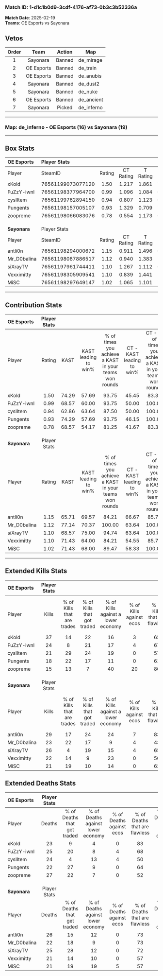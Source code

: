 ### Match ID: 1-d1c1b0d9-3cdf-4176-af73-0b3c3b52336a  
**Match Date**: 2025-02-19  
**Teams**: OE Esports vs Sayonara  

## Vetos  

| Order | Team | Action | Map |
| :---: | :--: | :----: | --- |
| 1 | Sayonara | Banned | de_mirage |
| 2 | OE Esports | Banned | de_train |
| 3 | OE Esports | Banned | de_anubis |
| 4 | Sayonara | Banned | de_dust2 |
| 5 | Sayonara | Banned | de_nuke |
| 6 | OE Esports | Banned | de_ancient |
| 7 | Sayonara | Picked | de_inferno |

---  

### **Map**: de_inferno - OE Esports (16) vs Sayonara (19)  
---  

## Box Stats  

| **OE Esports** | Player Stats      |        |           |          |       |       |       |         |        |      |     |
| :- | :- | :-: | :-: | :-: | :-: | :-: | :-: | :-: | :-: | :-: | :-: |
| Player         | SteamID           | Rating | CT Rating | T Rating | KAST  |  ADR  | Kills | Assists | Deaths | K/D  | HS% |
| xKold          | 76561199073077120 |  1.50  |   1.217   |  1.861   | 74.29 | 100.9 |  37   |    3    |   23   | 1.61 | 13  |
| FuZzY-iwnl     | 76561198377964700 |  0.99  |   1.096   |  1.084   | 68.57 | 63.7  |  24   |    4    |   25   | 0.96 | 45  |
| cysIItem       | 76561199762894150 |  0.94  |   0.807   |  1.123   | 62.86 | 74.0  |  21   |   10    |   24   | 0.88 | 47  |
| Pungents       | 76561198157005107 |  0.93  |   1.329   |  0.709   | 74.29 | 57.4  |  18   |   11    |   22   | 0.82 | 66  |
| zoopreme       | 76561198066083076 |  0.78  |   0.554   |  1.173   | 68.57 | 70.7  |  15   |   10    |   27   | 0.56 | 46  |
|                |                   |        |           |          |       |       |       |         |        |      |     |
|                |                   |        |           |          |       |       |       |         |        |      |     |
|                |                   |        |           |          |       |       |       |         |        |      |     |
| **Sayonara**   | Player Stats      |        |           |          |       |       |       |         |        |      |     |
| Player         | SteamID           | Rating | CT Rating | T Rating | KAST  |  ADR  | Kills | Assists | Deaths | K/D  | HS% |
| antli0n        | 76561198294000672 |  1.15  |   0.911   |  1.496   | 65.71 | 85.2  |  29   |    5    |   26   | 1.12 | 37  |
| Mr_D0balina    | 76561198087886517 |  1.12  |   0.940   |  1.383   | 77.14 | 71.7  |  23   |   11    |   22   | 1.05 | 47  |
| siXrayTV       | 76561197961744411 |  1.10  |   1.267   |  1.112   | 68.57 | 76.3  |  26   |   10    |   25   | 1.04 | 46  |
| Vexximitty     | 76561198305909541 |  1.10  |   0.839   |  1.441   | 71.43 | 82.8  |  22   |   11    |   21   | 1.05 | 40  |
| MiSC           | 76561198297649147 |  1.02  |   1.065   |  1.101   | 71.43 | 68.0  |  21   |    8    |   21   | 1.00 | 47  |
---  

## Contribution Stats  

| **OE Esports** | Player Stats |       |                      |                                                        |                           |                                                             |                          |                                                            |
| :- | :-: | :-: | :-: | :-: | :-: | :-: | :-: | :-: |
| Player         |    Rating    | KAST  | KAST leading to win% | % of times you achieve a KAST in your teams won rounds | CT - KAST leading to win% | CT - % of times you achieve a KAST in your teams won rounds | T - KAST leading to win% | T - % of times you achieve a KAST in your teams won rounds |
| xKold          |     1.50     | 74.29 |        57.69         |                         93.75                          |           45.45           |                            83.33                            |          66.67           |                           100.00                           |
| FuZzY-iwnl     |     0.99     | 68.57 |        60.00         |                         93.75                          |           50.00           |                           100.00                            |          69.23           |                           90.00                            |
| cysIItem       |     0.94     | 62.86 |        63.64         |                         87.50                          |           50.00           |                           100.00                            |          80.00           |                           80.00                            |
| Pungents       |     0.93     | 74.29 |        57.69         |                         93.75                          |           46.15           |                           100.00                            |          69.23           |                           90.00                            |
| zoopreme       |     0.78     | 68.57 |        54.17         |                         81.25                          |           41.67           |                            83.33                            |          66.67           |                           80.00                            |
|                |              |       |                      |                                                        |                           |                                                             |                          |                                                            |
|                |              |       |                      |                                                        |                           |                                                             |                          |                                                            |
|                |              |       |                      |                                                        |                           |                                                             |                          |                                                            |
| **Sayonara**   | Player Stats |       |                      |                                                        |                           |                                                             |                          |                                                            |
| Player         |    Rating    | KAST  | KAST leading to win% | % of times you achieve a KAST in your teams won rounds | CT - KAST leading to win% | CT - % of times you achieve a KAST in your teams won rounds | T - KAST leading to win% | T - % of times you achieve a KAST in your teams won rounds |
| antli0n        |     1.15     | 65.71 |        69.57         |                         84.21                          |           66.67           |                            85.71                            |          71.43           |                           83.33                            |
| Mr_D0balina    |     1.12     | 77.14 |        70.37         |                         100.00                         |           63.64           |                           100.00                            |          75.00           |                           100.00                           |
| siXrayTV       |     1.10     | 68.57 |        75.00         |                         94.74                          |           63.64           |                           100.00                            |          84.62           |                           91.67                            |
| Vexximitty     |     1.10     | 71.43 |        64.00         |                         84.21                          |           54.55           |                            85.71                            |          71.43           |                           83.33                            |
| MiSC           |     1.02     | 71.43 |        68.00         |                         89.47                          |           58.33           |                           100.00                            |          76.92           |                           83.33                            |
---  

## Extended Kills Stats  

| **OE Esports** | Player Stats |                            |                            |                                    |                         |                              |                                 |                                       |                    |           |
| :- | :-: | :-: | :-: | :-: | :-: | :-: | :-: | :-: | :-: | :-: |
| Player         |    Kills     | % of Kills that are trades | % of Kills that got traded | % of Kills against a lower economy | % of Kills against ecos | % of Kills that are flawless | % of Kills that are close duels | % of Kills that are assisted by flash | Pistol Round Kills | AWP Kills |
| xKold          |      37      |             14             |             22             |                 16                 |            3            |              65              |               11                |                   0                   |         28         |     2     |
| FuZzY-iwnl     |      24      |             8              |             21             |                 17                 |            4            |              67              |                4                |                   4                   |         0          |     2     |
| cysIItem       |      21      |             29             |             24             |                 19                 |            0            |              57              |                5                |                   0                   |         1          |     0     |
| Pungents       |      18      |             22             |             17             |                 11                 |            0            |              61              |                0                |                   0                   |         0          |     3     |
| zoopreme       |      15      |             13             |             7              |                 40                 |           20            |              80              |                7                |                   0                   |         0          |     0     |
|                |              |                            |                            |                                    |                         |                              |                                 |                                       |                    |           |
|                |              |                            |                            |                                    |                         |                              |                                 |                                       |                    |           |
|                |              |                            |                            |                                    |                         |                              |                                 |                                       |                    |           |
| **Sayonara**   | Player Stats |                            |                            |                                    |                         |                              |                                 |                                       |                    |           |
| Player         |    Kills     | % of Kills that are trades | % of Kills that got traded | % of Kills against a lower economy | % of Kills against ecos | % of Kills that are flawless | % of Kills that are close duels | % of Kills that are assisted by flash | Pistol Round Kills | AWP Kills |
| antli0n        |      29      |             17             |             24             |                 24                 |            7            |              83              |                0                |                   0                   |         19         |     1     |
| Mr_D0balina    |      23      |             22             |             17             |                 9                  |            4            |              43              |               13                |                   0                   |         0          |     2     |
| siXrayTV       |      26      |             4              |             19             |                 15                 |            4            |              65              |                4                |                   0                   |         0          |     2     |
| Vexximitty     |      22      |             14             |             9              |                 23                 |            0            |              50              |                0                |                   0                   |         0          |     0     |
| MiSC           |      21      |             19             |             10             |                 14                 |            0            |              62              |               10                |                   5                   |         0          |     2     |
## Extended Deaths Stats  

| **OE Esports** | Player Stats |                             |                                   |                          |                               |                            |                           |               |
| :- | :-: | :-: | :-: | :-: | :-: | :-: | :-: | :-: |
| Player         |    Deaths    | % of Deaths that get traded | % of Deaths against lower economy | % of Deaths against ecos | % of Deaths that are flawless | % of Deaths that are close | % of Deaths while blinded | Deaths to AWP |
| xKold          |      23      |              9              |                 4                 |            0             |              83               |             0              |             0             |       6       |
| FuZzY-iwnl     |      25      |             20              |                 8                 |            4             |              68               |             0              |             0             |       3       |
| cysIItem       |      24      |              4              |                13                 |            4             |              50               |             4              |             4             |       2       |
| Pungents       |      22      |             27              |                 9                 |            0             |              64               |             5              |             0             |       3       |
| zoopreme       |      27      |             22              |                 7                 |            0             |              52               |             15             |             0             |       5       |
|                |              |                             |                                   |                          |                               |                            |                           |               |
|                |              |                             |                                   |                          |                               |                            |                           |               |
|                |              |                             |                                   |                          |                               |                            |                           |               |
| **Sayonara**   | Player Stats |                             |                                   |                          |                               |                            |                           |               |
| Player         |    Deaths    | % of Deaths that get traded | % of Deaths against lower economy | % of Deaths against ecos | % of Deaths that are flawless | % of Deaths that are close | % of Deaths while blinded | Deaths to AWP |
| antli0n        |      26      |             15              |                12                 |            0             |              73               |             4              |             0             |       6       |
| Mr_D0balina    |      22      |             18              |                 9                 |            0             |              73               |             5              |             5             |       8       |
| siXrayTV       |      25      |             28              |                12                 |            0             |              72               |             8              |             0             |       7       |
| Vexximitty     |      21      |             14              |                10                 |            0             |              57               |             5              |             0             |       4       |
| MiSC           |      21      |             19              |                19                 |            5             |              57               |             10             |             0             |       4       |
